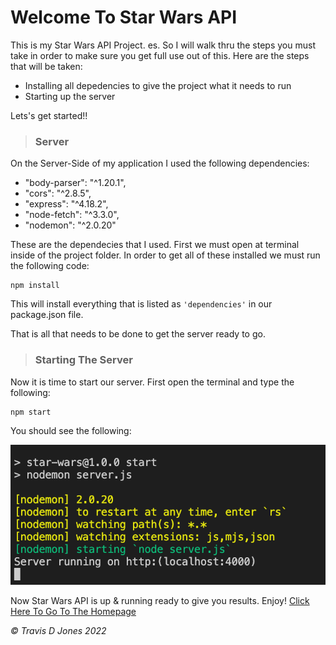 #   **Welcome To Star Wars API**
This is my Star Wars API Project. es. So I will walk thru the steps you must take in order to make sure you get full use out of this. Here are the steps that will be taken:
- Installing all depedencies to give the project what it needs to run
- Starting up the server

Lets's get started!!
>###  **Server**
On the Server-Side of my application I used the following dependencies:  
- "body-parser": "^1.20.1",
- "cors": "^2.8.5",
- "express": "^4.18.2",
- "node-fetch": "^3.3.0",
- "nodemon": "^2.0.20"

These are the dependecies that I used. First we must open at terminal inside of the project folder. In order to get all of these installed we must run the following code:
```
npm install
```
This will install everything that is listed as `'dependencies'` in our package.json file.

That is all that needs to be done to get the server ready to go.

>###  **Starting The Server**

Now it is time to start our server. First open the terminal and type the following:
```
npm start
```
You should see the following:

![Server_start](./public/img/server_start.png "server_start")

Now Star Wars API is up & running ready to give you results. Enjoy!
[Click Here To Go To The Homepage ](http://localhost:4000// "Server Link")

  _*&copy; Travis D Jones 2022*_